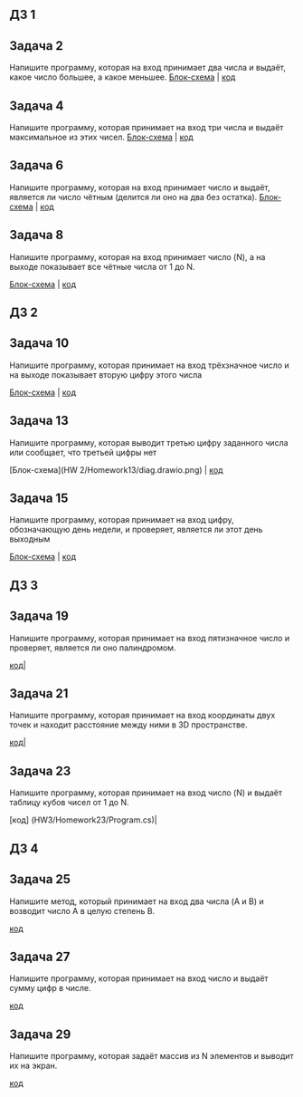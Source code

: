 ## ДЗ 1

## Задача 2

Напишите программу, которая на вход принимает два числа и выдаёт, какое число большее, а какое меньшее.
[Блок-схема](HW1/Homework2/diag.drawio.png) | [код](HW1/Homework2/Program.cs)

## Задача 4

Напишите программу, которая принимает на вход три числа и выдаёт максимальное из этих чисел.
[Блок-схема](HW1/Homework4/diag.drawio.png) | [код](HW1/Homework4/Program.cs)

## Задача 6

Напишите программу, которая на вход принимает число и выдаёт, является ли число чётным (делится ли оно на два без остатка).
[Блок-схема](HW1/Homework6/diag.drawio.png) | [код](HW1/Homework6/Program.cs)

## Задача 8

 Напишите программу, которая на вход принимает число (N), а на выходе показывает все чётные числа от 1 до N.

 [Блок-схема](HW1/Homework8/diag.drawio.png) | [код](HW1/Homework8/Program.cs)

 ## ДЗ 2
 
 ## Задача 10

 Напишите программу, которая принимает на 
 вход трёхзначное число и на выходе показывает вторую цифру этого числа

 [Блок-схема](HW2/Homework10/diag.drawio.png) | [код](HW2/Homework10/Program.cs)

 ## Задача 13

 Напишите программу, которая выводит третью цифру заданного числа или 
 сообщает, что третьей цифры нет

 [Блок-схема](HW 2/Homework13/diag.drawio.png) | [код](HW2/Homework13/Program.cs)

 ## Задача 15

 Напишите программу, которая принимает на вход цифру, 
 обозначающую день недели, и проверяет, является ли этот день выходным

 [Блок-схема](HW2/Homework15/diag.drawio.png) | [код](HW2/Homework15/Program.cs)

 ## ДЗ 3

 ## Задача 19

 Напишите программу, которая принимает на вход пятизначное число и проверяет, является ли оно палиндромом.

 [код](HW3/Homework19/Program.cs)|

 ## Задача 21

 Напишите программу, которая принимает на вход координаты двух точек и находит расстояние между ними в 3D пространстве.

 [код](HW3/Homework21/Program.cs)|


## Задача 23

 Напишите программу, которая принимает на вход число (N) и выдаёт таблицу кубов чисел от 1 до N.

 [код] (HW3/Homework23/Program.cs)|

## ДЗ 4

## Задача 25

 Напишите метод, который принимает на вход два числа (A и B) и возводит число A в целую степень B.

 [код](HW4/Homework25/Program.cs)

 ## Задача 27

 Напишите программу, которая принимает на вход число и выдаёт сумму цифр в числе.

 [код](HW4/Homework27/Program.cs)

 
 ## Задача 29

 Напишите программу, которая задаёт массив из N элементов и выводит их на экран.

 [код](HW4/Homework29/Program.cs)

